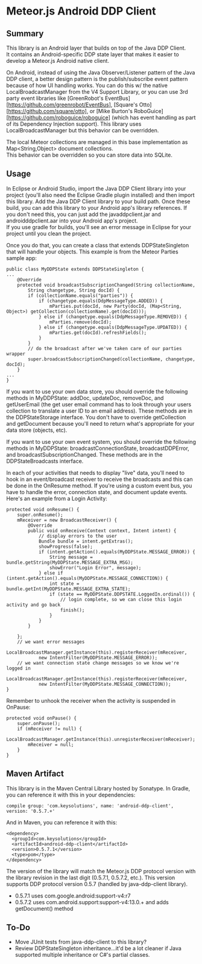 Meteor.js Android DDP Client
============================

Summary
-------
This library is an Android layer that builds on top of the Java DDP Client.  
It contains an Android-specific DDP state layer that makes it easier to develop a
Meteor.js Android native client.

On Android, instead of using the Java Observer/Listener pattern of the Java
DDP client, a better design pattern is the publish/subscribe 
event pattern because of how UI handling works.
You can do this w/ the native LocalBroadcastManager from the V4 Support Library,
or you can use 3rd party event libraries like 
[GreenRobot's EventBus][https://github.com/greenrobot/EventBus],
[Square's Otto][https://github.com/square/otto], 
or [Mike Burton's RoboGuice][https://github.com/roboguice/roboguice]
(which has event handling as part of its Dependency Injection support).
This library uses LocalBroadcastManager but this behavior can be overridden.

The local Meteor collections are managed in this base implementation
as Map<String,Object> document collections.  
This behavior can be overridden so you can store data into SQLite.

Usage
-----
In Eclipse or Android Studio, import the Java DDP Client library into your
project (you'll also need the Eclipse Gradle plugin installed) 
and then import this library.  Add the Java DDP Client library to
your build path.  Once these build, you can add this library to your Android
app's library references.  If you don't need this, you can just add the
javaddpclient.jar and androidddpclient.aar into your Android app's project.  
If you use gradle for builds, you'll see an error message in Eclipse for 
your project until you clean the project.

Once you do that, you can create a class that extends DDPStateSingleton
that will handle your objects. This example is from the Meteor Parties sample app:

    public class MyDDPState extends DDPStateSingleton {
    ...
        @Override
        protected void broadcastSubscriptionChanged(String collectionName,
            String changetype, String docId) {
            if (collectionName.equals("parties")) {
                if (changetype.equals(DdpMessageType.ADDED)) {
                    mParties.put(docId, new Party(docId, (Map<String, Object>) getCollection(collectionName).get(docId)));
                } else if (changetype.equals(DdpMessageType.REMOVED)) {
                    mParties.remove(docId);
                } else if (changetype.equals(DdpMessageType.UPDATED)) {
                    mParties.get(docId).refreshFields();
                }
            }
            // do the broadcast after we've taken care of our parties wrapper
            super.broadcastSubscriptionChanged(collectionName, changetype, docId);
        }
    ...
    }

If you want to use your own data store, you should override the following
methods in MyDDPState: addDoc, updateDoc, removeDoc, and getUserEmail (the
get user email command has to look through your users collection to translate
a user ID to an email address).  These methods are in the DDPStateStorage
interface.  You don't have to override getCollection and getDocument because
you'll need to return what's appropriate for your data store (objects, etc).

If you want to use your own event system, you should override the following
methods in MyDDPState: broadcastConnectionState, broadcastDDPError,
and broadcastSubscriptionChanged.  These methods are in the DDPStateBroadcasts
interface.

In each of your activities that needs to display "live" data, you'll need
to hook in an event/broadcast receiver to receive the broadcasts
and this can be done in the OnResume method.  If you're using a custom
event bus, you have to handle the error, connection state, and document update events.
Here's an example from a Login Activity: 

    protected void onResume() {
        super.onResume();
        mReceiver = new BroadcastReceiver() {
            @Override
            public void onReceive(Context context, Intent intent) {
                // display errors to the user
                Bundle bundle = intent.getExtras();
                showProgress(false);
                if (intent.getAction().equals(MyDDPState.MESSAGE_ERROR)) {
                    String message = bundle.getString(MyDDPState.MESSAGE_EXTRA_MSG);
                    showError("Login Error", message);
                } else if (intent.getAction().equals(MyDDPState.MESSAGE_CONNECTION)) {
                    int state = bundle.getInt(MyDDPState.MESSAGE_EXTRA_STATE);
                    if (state == MyDDPState.DDPSTATE.LoggedIn.ordinal()) {
                        // login complete, so we can close this login activity and go back
                        finish();
                    }
                }
            }
    
        };
        // we want error messages
        LocalBroadcastManager.getInstance(this).registerReceiver(mReceiver,
                new IntentFilter(MyDDPState.MESSAGE_ERROR));
        // we want connection state change messages so we know we're logged in
        LocalBroadcastManager.getInstance(this).registerReceiver(mReceiver,
                new IntentFilter(MyDDPState.MESSAGE_CONNECTION));
    }

Remember to unhook the receiver when the activity is suspended in OnPause:

    protected void onPause() {
        super.onPause();             
        if (mReceiver != null) {
            LocalBroadcastManager.getInstance(this).unregisterReceiver(mReceiver);
            mReceiver = null;
        }
    }

Maven Artifact
--------------
This library is in the Maven Central Library hosted by Sonatype.
In Gradle, you can reference it with this in your dependencies:

    compile group: 'com.keysolutions', name: 'android-ddp-client', version: '0.5.7.+'

And in Maven, you can reference it with this:

    <dependency>
      <groupId>com.keysolutions</groupId>
      <artifactId>android-ddp-client</artifactId>
      <version>0.5.7.1</version>
      <type>pom</type>
    </dependency>

The version of the library will match the Meteor.js DDP protocol version with the 
library revision in the last digit (0.5.7.1, 0.5.7.2, etc.).  This version supports
DDP protocol version 0.5.7 (handled by java-ddp-client library).

* 0.5.7.1 uses com.google.android:support-v4:r7
* 0.5.7.2 uses com.android.support:support-v4:13.0.+ and adds getDocument() method
    
To-Do
-----
* Move JUnit tests from java-ddp-client to this library?
* Review DDPStateSingleton inheritance...it'd be a lot cleaner if Java supported
multiple inheritance or C#'s partial classes.

